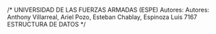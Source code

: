 /* UNIVERSIDAD DE LAS FUERZAS ARMADAS (ESPE)
Autores: Autores: Anthony Villarreal, Ariel Pozo, Esteban Chablay, Espinoza Luis
7167 ESTRUCTURA DE DATOS
*/
